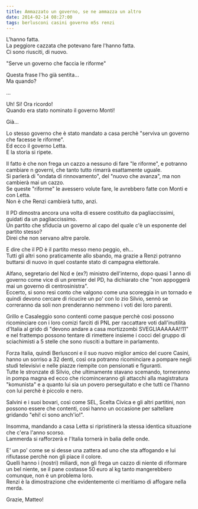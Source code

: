 ```yaml
---
title: Ammazzato un governo, se ne ammazza un altro
date: 2014-02-14 08:27:00
tags: berlusconi casini governo m5s renzi
---
```


L'hanno fatta.  
La peggiore cazzata che potevano fare l'hanno fatta.  
Ci sono riusciti, di nuovo.

"Serve un governo che faccia le riforme"

Questa frase l'ho già sentita...  
Ma quando?

...

Uh! Si! Ora ricordo!  
Quando era stato nominato il governo Monti!

Già...

Lo stesso governo che è stato mandato a casa perchè "serviva un governo
che facesse le riforme".  
Ed ecco il governo Letta.  
E la storia si ripete.

Il fatto è che non frega un cazzo a nessuno di fare "le riforme", e
potranno cambiare n governi, che tanto tutto rimarrà esattamente
uguale.  
Si parlerà di "ondata di rinnovamento", del "nuovo che avanza", ma non
cambierà mai un cazzo.  
Se queste "riforme" le avessero volute fare, le avrebbero fatte con
Monti e con Letta.  
Non è che Renzi cambierà tutto, anzi.

Il PD dimostra ancora una volta di essere costituito da pagliaccissimi,
guidati da un pagliaccissimo.  
Un partito che sfiducia un governo al capo del quale c'è un esponente
del partito stesso?  
Direi che non servano altre parole.

E dire che il PD è il partito messo meno peggio, eh...  
Tutti gli altri sono praticamente allo sbando, ma grazie a Renzi
potranno buttarsi di nuovo in quel costante stato di campagna
elettorale.

Alfano, segretario del Ncd e (ex?) ministro dell'interno, dopo quasi 1
anno di governo come vice di un premier del PD, ha dichiarato che "non
appoggerà mai un governo di centrosinistra".  
Eccerto, si sono resi conto che valgono come una scoreggia in un
tornado e quindi devono cercare di ricucire un po' con lo zio Silvio,
sennò se correranno da soli non prenderanno nemmeno i voti dei loro
parenti.

Grillo e Casaleggio sono contenti come pasque perchè così possono
ricominciare con i loro comizi farciti di PNL per raccattare voti
dall'inutilità d'Italia al grido di "devono andare a casa mortizzombi
SVEGLIAAAAAA!!11" e nel frattempo possono tentare di rimettere insieme i
cocci del gruppo di sciachimisti a 5 stelle che sono riusciti a buttare
in parlamento.

Forza Italia, quindi Berlusconi e il suo nuovo miglior amico del cuore
Casini, hanno un sorriso a 32 denti, così ora potranno ricominciare a
pompare negli studi televisivi e nelle piazze riempite con pensionati e
figuranti.  
Tutte le stronzate di Silvio, che ultimamente stavano scemando,
torneranno in pompa magna ed ecco che ricominceranno gli attacchi alla
magistratura "komunista" e a quanto lui sia un povero perseguitato e che
tutti ce l'hanno con lui perchè è piccolo e nero.

Salvini e i suoi bovari, così come SEL, Scelta Civica e gli altri
partitini, non possono essere che contenti, così hanno un occasione per
saltellare gridando "ehi! ci sono anch'io!".

Insomma, mandando a casa Letta si ripristinerà la stessa identica
situazione che c'era l'anno scorso.  
Lammerda si rafforzerà e l'Italia tornerà in balia delle onde.

E' un po' come se si desse una zattera ad uno che sta affogando e lui
rifiutasse perchè non gli piace il colore.  
Quelli hanno i (nostri) miliardi, non gli frega un cazzo di niente di
riformare un bel niente, se il pane costasse 50 euro al kg tanto
mangerebbero comunque, non è un problema loro.  
Renzi è la dimostrazione che evidentemente ci meritiamo di affogare
nella merda.

Grazie, Matteo!
